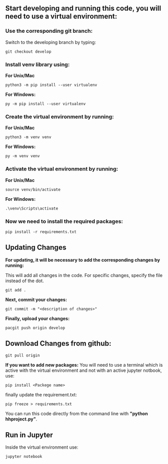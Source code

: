 ## Start developing and running this code, you will need to use a virtual environment:

### Use the corresponding git branch:

Switch to the developing branch by typing:

```shell
git checkout develop
```

### Install venv library using:

**For Unix/Mac**

```shell
python3 -m pip install --user virtualenv
```

**For Windows:**

```shell
py -m pip install --user virtualenv
```

### Create the virtual environment by running:

**For Unix/Mac**

```shell
python3 -m venv venv
```

**For Windows:**

```shell
py -m venv venv
```

### Activate the virtual environment by running:

**For Unix/Mac**

```shell
source venv/bin/activate
```

**For Windows:**

```shell
.\venv\Scripts\activate
```

### Now we need to install the required packages:

```shell
pip install -r requirements.txt
```

## Updating Changes

**For updating, it will be necessary to add the corresponding changes by running:**

This will add all changes in the code. For specific changes, specify the file instead of the dot.

```shell
git add .
```

**Next, commit your changes:**

```shell
git commit -m "<description of changes>"
```

**Finally, upload your changes:**

```shell
pacgit push origin develop
```

## Download Changes from github:

```shell
git pull origin
```

**If you want to add new packages:**
You will need to use a terminal which is active with the virtual environment and not with an active jupyter notbook, use:

```shell
pip install <Packege name>
```

finally update the requirement.txt:

```shell
pip freeze > requirements.txt
```
You can run this code directly from the command line with **"python hhproject.py"**.

## Run in Jupyter ##

Inside the virtual environment use:

```shell
jupyter notebook
```

